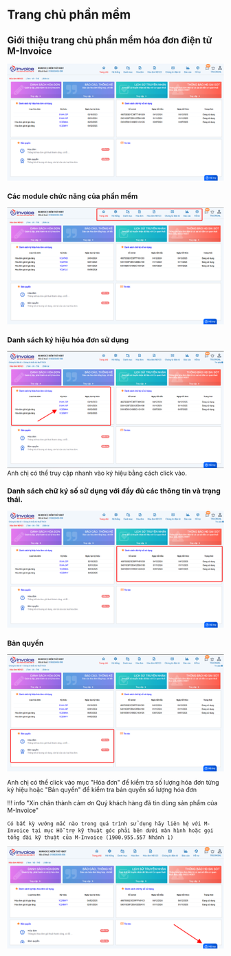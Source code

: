# **Trang chủ phần mềm**

## **Giới thiệu trang chủ phần mềm hóa đơn điện tử M-Invoice**

![Hình 1](../../assets/images/invoice1/1.0_dangNhap_3.png)

### **Các module chức năng của phần mềm**

![Hình 1](../../assets/images/invoice1/1.0_dashboard_1.png)

### **Danh sách ký hiệu hóa đơn sử dụng**

![Hình 1](../../assets/images/invoice1/1.0_dashboard_2.png)
Anh chị có thể truy cập nhanh vào ký hiệu bằng cách click vào.

### **Danh sách chữ ký số sử dụng với đầy đủ các thông tin và trạng thái.**

![Hình 1](../../assets/images/invoice1/1.0_dashboard_3.png)

### **Bản quyền**

![Hình 1](../../assets/images/invoice1/1.0_dashboard_4.png)

Anh chị có thể click vào mục "Hóa đơn" để kiểm tra số lượng hóa đơn từng ký hiệu hoặc "Bản quyền" để kiểm tra bản quyền số lượng hóa đơn

!!! info "Xin chân thành cảm ơn Quý khách hàng đã tin dùng sản phẩm của M-Invoice"

    Có bất kỳ vướng mắc nào trong quá trình sử dụng hãy liên hệ với M-Invoice tại mục Hỗ trợ kỹ thuật góc phải bên dưới màn hình hoặc gọi tổng đài kỹ thuật của M-Invoice (1900.955.557 Nhánh 1)

![Hình 5](../../assets/images/invoice1/1.0_suaTienBangTay_5.png)
